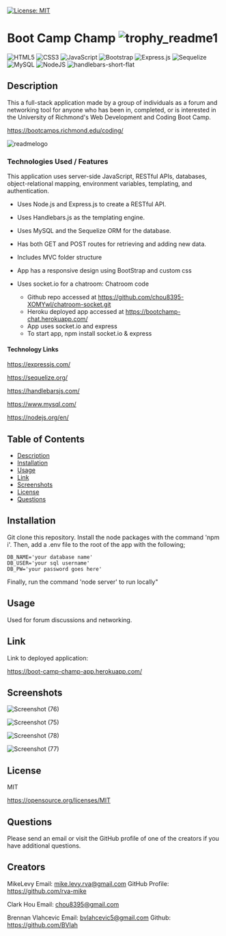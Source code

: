   [![License: MIT](https://img.shields.io/badge/License-MIT-yellow.svg)](https://opensource.org/licenses/MIT)

  # Boot Camp Champ ![trophy_readme1](https://user-images.githubusercontent.com/105617274/189547116-5049b77c-0d42-4077-87ce-8321113cf61e.jpg)
  ![HTML5](https://img.shields.io/badge/html5-%23E34F26.svg?style=for-the-badge&logo=html5&logoColor=white)
  ![CSS3](https://img.shields.io/badge/css3-%231572B6.svg?style=for-the-badge&logo=css3&logoColor=white)
    ![JavaScript](https://img.shields.io/badge/javascript-%23323330.svg?style=for-the-badge&logo=javascript&logoColor=%23F7DF1E)
  ![Bootstrap](https://img.shields.io/badge/bootstrap-%23563D7C.svg?style=for-the-badge&logo=bootstrap&logoColor=white)
  ![Express.js](https://img.shields.io/badge/express.js-%23404d59.svg?style=for-the-badge&logo=express&logoColor=%2361DAFB)
  ![Sequelize](https://img.shields.io/badge/Sequelize-52B0E7?style=for-the-badge&logo=Sequelize&logoColor=white)
![MySQL](https://img.shields.io/badge/mysql-%2300f.svg?style=for-the-badge&logo=mysql&logoColor=white)
![NodeJS](https://img.shields.io/badge/node.js-6DA55F?style=for-the-badge&logo=node.js&logoColor=white)
![handlebars-short-flat](https://user-images.githubusercontent.com/105617274/189547744-782a9d20-c5b8-4fe1-a736-def5916f26bf.png)



  ## Description
   This a full-stack application made by a group of individuals as a forum and networking tool for anyone who has been in, completed, or is interested in the University of Richmond's Web Development and Coding Boot Camp.
   
   
https://bootcamps.richmond.edu/coding/

![readmelogo](https://user-images.githubusercontent.com/105617274/189546931-eae5ee41-90ef-468b-b309-e312e6fa7583.jpg)
      
   ### Technologies Used / Features
   
   This application uses server-side JavaScript, RESTful APIs, databases, object-relational mapping, environment variables, templating, and authentication.

   
- Uses Node.js and Express.js to create a RESTful API.

- Uses Handlebars.js as the templating engine.

- Uses MySQL and the Sequelize ORM for the database.

- Has both GET and POST routes for retrieving and adding new data.

- Includes MVC folder structure

- App has a responsive design using BootStrap and custom css

- Uses socket.io for a chatroom:
    Chatroom code
    -   Github repo accessed at https://github.com/chou8395-XOMYwl/chatroom-socket.git
    -   Heroku deployed app accessed at https://bootchamp-chat.herokuapp.com/
    -   App uses socket.io and express
    -   To start app, npm install socket.io & express

#### Technology Links

https://expressjs.com/

https://sequelize.org/

https://handlebarsjs.com/

https://www.mysql.com/

https://nodejs.org/en/


  ## Table of Contents
  * [Description](#description)
  * [Installation](#installation)
  * [Usage](#usage)
  * [Link](#link)
  * [Screenshots](#screenshots)
  * [License](#license)
  * [Questions](#questions)

  ## Installation
  Git clone this repository. Install the node packages with the command 'npm i'. Then, add a .env file to the root of the app with the following;
    
    DB_NAME='your database name'
    DB_USER='your sql username'
    DB_PW='your password goes here'

Finally, run the command 'node server' to run locally"


  ## Usage
  Used for forum discussions and networking.
  
  ## Link
  
  Link to deployed application:
  
  https://boot-camp-champ-app.herokuapp.com/  
  
  ## Screenshots
  ![Screenshot (76)](https://user-images.githubusercontent.com/105617274/189571925-28d74c10-83c3-40c0-a79a-a856a06b746b.png)

![Screenshot (75)](https://user-images.githubusercontent.com/105617274/189571934-38d33e69-1958-4250-b870-de98cfecee26.png)

![Screenshot (78)](https://user-images.githubusercontent.com/105617274/189571953-44a2e4ca-3dea-494a-ac7e-fa7a3ba3b194.png)

![Screenshot (77)](https://user-images.githubusercontent.com/105617274/189571961-f762e387-965e-420d-9863-c72506e86b75.png)

  ## License
  MIT

  https://opensource.org/licenses/MIT


  ## Questions
  Please send an email or visit the GitHub profile of one of the creators if you have additional questions.

  ## Creators
  MikeLevy
  Email: mike.levy.rva@gmail.com
  GitHub Profile: https://github.com/rva-mike
  
  Clark Hou
  Email: chou8395@gmail.com
 
  Brennan Vlahcevic
  Email: bvlahcevic5@gmail.com
  Github: https://github.com/BVlah



